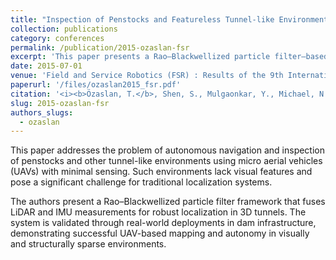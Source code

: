 ```yaml
---
title: "Inspection of Penstocks and Featureless Tunnel-like Environments Using Micro UAVs"
collection: publications
category: conferences
permalink: /publication/2015-ozaslan-fsr
excerpt: 'This paper presents a Rao–Blackwellized particle filter–based method for autonomous UAV inspection in GPS-denied, featureless tunnel-like environments such as penstocks, validated with real-world experiments.'
date: 2015-07-01
venue: 'Field and Service Robotics (FSR) : Results of the 9th International Conference, Springer'
paperurl: '/files/ozaslan2015_fsr.pdf'
citation: '<i><b>Özaslan, T.</b>, Shen, S., Mulgaonkar, Y., Michael, N., & Kumar, V. (2015). "Inspection of Penstocks and Featureless Tunnel-like Environments Using Micro UAVs." In <i>Field and Service Robotics: Results of the 9th International Conference</i>, pp. 123–136, Springer.</i>'
slug: 2015-ozaslan-fsr
authors_slugs:
  - ozaslan
---
```

This paper addresses the problem of autonomous navigation and inspection of penstocks and other tunnel-like environments using micro aerial vehicles (UAVs) with minimal sensing. Such environments lack visual features and pose a significant challenge for traditional localization systems.

The authors present a Rao–Blackwellized particle filter framework that fuses LiDAR and IMU measurements for robust localization in 3D tunnels. The system is validated through real-world deployments in dam infrastructure, demonstrating successful UAV-based mapping and autonomy in visually and structurally sparse environments.
